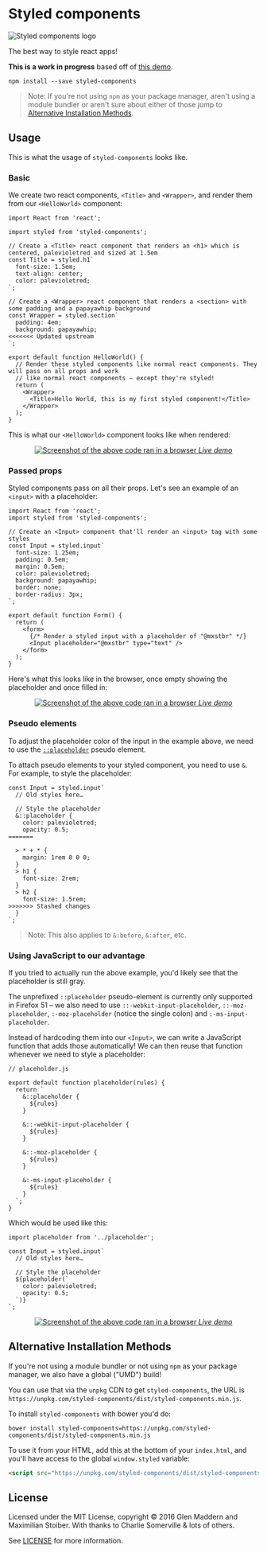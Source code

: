 # Styled components

![Styled components logo](https://github.com/styled-components/styled-components/logo/logo.png)

The best way to style react apps!

**This is a work in progress** based off of [this demo](https://github.com/geelen/css-components-demo).

```
npm install --save styled-components
```

> Note: If you're not using `npm` as your package manager, aren't using a module bundler or aren't sure about either of those jump to [Alternative Installation Methods](#alternative-installation-methods).

## Usage

This is what the usage of `styled-components` looks like.

### Basic

We create two react components, `<Title>` and `<Wrapper>`, and render them from our `<HelloWorld>` component:

```JSX
import React from 'react';

import styled from 'styled-components';

// Create a <Title> react component that renders an <h1> which is centered, palevioletred and sized at 1.5em
const Title = styled.h1`
  font-size: 1.5em;
  text-align: center;
  color: palevioletred;
`;

// Create a <Wrapper> react component that renders a <section> with some padding and a papayawhip background
const Wrapper = styled.section`
  padding: 4em;
  background: papayawhip;
<<<<<<< Updated upstream
`;

export default function HelloWorld() {
  // Render these styled components like normal react components. They will pass on all props and work
  // like normal react components – except they're styled!
  return (
    <Wrapper>
      <Title>Hello World, this is my first styled component!</Title>
    </Wrapper>
  );
}
```

This is what our `<HelloWorld>` component looks like when rendered:

<div align="center">
  <a href="http://www.webpackbin.com/VyQ9AYHpZ">
    <img alt="Screenshot of the above code ran in a browser" src="http://i.imgur.com/wUJpcjY.jpg" />
    <em>Live demo</em>
  </a>
</div>

### Passed props

Styled components pass on all their props. Let's see an example of an `<input>` with a placeholder:

```JSX
import React from 'react';
import styled from 'styled-components';

// Create an <Input> component that'll render an <input> tag with some styles
const Input = styled.input`
  font-size: 1.25em;
  padding: 0.5em;
  margin: 0.5em;
  color: palevioletred;
  background: papayawhip;
  border: none;
  border-radius: 3px;
`;

export default function Form() {
  return (
    <form>
      {/* Render a styled input with a placeholder of "@mxstbr" */}
      <Input placeholder="@mxstbr" type="text" />
    </form>
  );
}
```

Here's what this looks like in the browser, once empty showing the placeholder and once filled in:

<div align="center">
  <a href="http://www.webpackbin.com/EyBu49rab">
    <img alt="Screenshot of the above code ran in a browser" src="http://imgur.com/QoQiSui.jpg" />
    <em>Live demo</em>
  </a>
</div>

### Pseudo elements

To adjust the placeholder color of the input in the example above, we need to use the <a href="https://developer.mozilla.org/en-US/docs/Web/CSS/::placeholder">`::placeholder`</a> pseudo element.

To attach pseudo elements to your styled component, you need to use `&`. For example, to style the placeholder:

```JSX
const Input = styled.input`
  // Old styles here…

  // Style the placeholder
  &::placeholder {
    color: palevioletred;
    opacity: 0.5;
=======

  > * + * {
    margin: 1rem 0 0 0;
  }
  > h1 {
    font-size: 2rem;
  }
  > h2 {
    font-size: 1.5rem;
>>>>>>> Stashed changes
  }
`;
```

> Note: This also applies to `&:before`, `&:after`, etc.

### Using JavaScript to our advantage

If you tried to actually run the above example, you'd likely see that the placeholder is still gray.

The unprefixed `::placeholder` pseudo-element is currently only supported in Firefox 51 – we also need to use `::-webkit-input-placeholder`, `::-moz-placeholder`, `:-moz-placeholder` (notice the single colon) and `:-ms-input-placeholder`.

Instead of hardcoding them into our `<Input>`, we can write a JavaScript function that adds those automatically! We can then reuse that function whenever we need to style a placeholder:

```JS
// placeholder.js

export default function placeholder(rules) {
  return `
    &::placeholder {
      ${rules}
    }

    &::-webkit-input-placeholder {
      ${rules}
    }

    &::-moz-placeholder {
      ${rules}
    }

    &:-ms-input-placeholder {
      ${rules}
    }
  `;
}
```

Which would be used like this:

```JSX
import placeholder from '../placeholder';

const Input = styled.input`
  // Old styles here…

  // Style the placeholder
  ${placeholder(`
    color: palevioletred;
    opacity: 0.5;
  `)}
`;
```

<div align="center">
  <a href="http://www.webpackbin.com/NkZ61pHab">
    <img alt="Screenshot of the above code ran in a browser" src="http://imgur.com/9Etm2yl.jpg" />
    <em>Live demo</em>
  </a>
</div>

## Alternative Installation Methods

If you're not using a module bundler or not using `npm` as your package manager, we also have a global ("UMD") build!

You can use that via the `unpkg` CDN to get `styled-components`, the URL is `https://unpkg.com/styled-components/dist/styled-components.min.js`.

To install `styled-components` with bower you'd do:

```
bower install styled-components=https://unpkg.com/styled-components/dist/styled-components.min.js
```

To use it from your HTML, add this at the bottom of your `index.html`, and you'll have access to the global `window.styled` variable:

```HTML
<script src="https://unpkg.com/styled-components/dist/styled-components.min.js" type="text/javascript"></script>
```

## License

Licensed under the MIT License, copyright © 2016 Glen Maddern and Maximilian Stoiber. With thanks to Charlie Somerville & lots of others.

See [LICENSE](./LICENSE) for more information.

